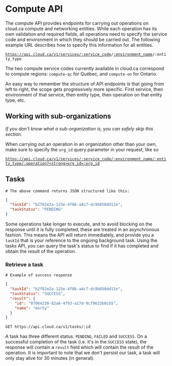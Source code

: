# Compute API

The compute API provides endpoints for carrying out operations on cloud.ca compute and networking entities. While each operation has its own validation and required fields, all operations need to specify the service code and environment in which they should be carried out. The following example URL describes how to specify this information for all entities.

<code>https://api.cloud.ca/v1/services/<a href="#service-connections">:service_code</a>/<a href="#environments">:environment_name</a>/:entity_type</code>

The two compute service codes currently available in cloud.ca correspond to compute regions: `compute-qc` for Québec, and `compute-on` for Ontario.

<aside class="notice">
An easy way to remember the structure of API endpoints is that going from left to right, the scope gets progressively more specific. First service, then environment of that service, then entity type, then operation on that entity type, etc.
</aside>

## Working with sub-organizations

*If you don't know what a sub-organization is, you can safely skip this section.*

When carrying out an operation in an organization other than your own, make sure to specify the `org_id` query parameter in your request, like so

<code>https://api.cloud.ca/v1/services/:service_code/:environment_name/:entity_type/:operation?<strong>org_id=:org_id</strong></code>

## Tasks

```shell
# The above command returns JSON structured like this:
```
```json
{
  "taskId": "b2f82e2a-123e-4f86-a4c7-dc9b850dd11e",
  "taskStatus": "PENDING"
}
```

Some operations take longer to execute, and to avoid blocking on the response until it is fully completed, these are treated in an asynchronous fashion. This means the API will return immediately, and provide you a `taskId` that is your reference to the ongoing background task. Using the tasks API, you can query the task's status to find if it has completed and obtain the result of the operation.

### Retrieve a task
```shell
# Example of success response
```
```json
{
  "taskId": "b2f82e2a-123e-4f86-a4c7-dc9b850dd11e",
  "taskStatus": "SUCCESS",
  "result": {
    "id": "8f064230-82a6-4f93-a17d-9cf9623b0cb5",
    "name": "morty"
  }
}
```

`GET https://api.cloud.ca/v1/tasks/:id`

A task has three different status: `PENDING`, `FAILED` and `SUCCESS`. On a successful completion of the task (i.e. it's in the `SUCCESS` state), the response will contain a `result` field which will contain the result of the operation. It is important to note that we don't persist our task, a task will only stay alive for 30 minutes (in general).
